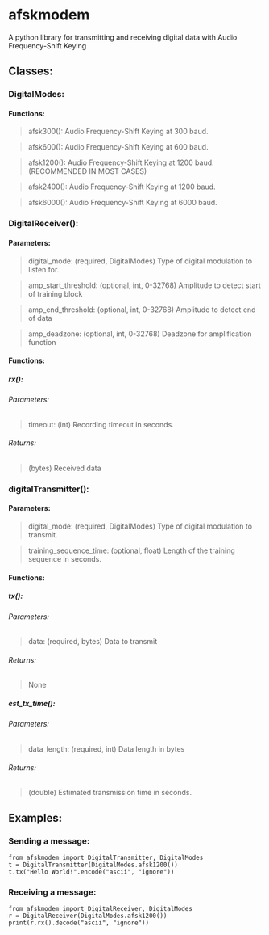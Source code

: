 # afskmodem
A python library for transmitting and receiving digital data with Audio Frequency-Shift Keying
## Classes:
### DigitalModes:
#### Functions:
> afsk300(): Audio Frequency-Shift Keying at 300 baud.

> afsk600(): Audio Frequency-Shift Keying at 600 baud.

> afsk1200(): Audio Frequency-Shift Keying at 1200 baud. (RECOMMENDED IN MOST CASES)

> afsk2400(): Audio Frequency-Shift Keying at 1200 baud.

> afsk6000(): Audio Frequency-Shift Keying at 6000 baud.

### DigitalReceiver():
#### Parameters:
> digital_mode: (required, DigitalModes) Type of digital modulation to listen for.

> amp_start_threshold: (optional, int, 0-32768) Amplitude to detect start of training block

> amp_end_threshold: (optional, int, 0-32768) Amplitude to detect end of data

> amp_deadzone: (optional, int, 0-32768) Deadzone for amplification function

#### Functions:
##### rx():
###### Parameters:
> timeout: (int) Recording timeout in seconds.

###### Returns:
> (bytes) Received data

### digitalTransmitter():
#### Parameters:
> digital_mode: (required, DigitalModes) Type of digital modulation to transmit.

> training_sequence_time: (optional, float) Length of the training sequence in seconds.

#### Functions:
##### tx():
###### Parameters:
> data: (required, bytes) Data to transmit
###### Returns:
> None

##### est_tx_time():
###### Parameters:
> data_length: (required, int) Data length in bytes

###### Returns:
> (double) Estimated transmission time in seconds.

## Examples:
### Sending a message:
```
from afskmodem import DigitalTransmitter, DigitalModes
t = DigitalTransmitter(DigitalModes.afsk1200())
t.tx("Hello World!".encode("ascii", "ignore"))
```
### Receiving a message:
```
from afskmodem import DigitalReceiver, DigitalModes
r = DigitalReceiver(DigitalModes.afsk1200())
print(r.rx().decode("ascii", "ignore"))
```
